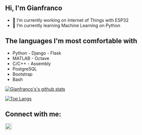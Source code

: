 
## Hi, I'm Gianfranco
- 🔭 I’m currently working on Internet of Things with ESP32
- 🌱 I’m currently learning Machine Learning on Python


## The languages I'm most comfortable with
* Python - Django - Flask
* MATLAB - Octave
* C/C++ - Assembly
* PostgreSQL
* Bootstrap
* Bash


[![Gianfranco's's github stats](https://github-readme-stats.vercel.app/api?username=gianfranco-s&count_private=true&include_all_commits=true&theme=radical)](https://google.com)

[![Top Langs](https://github-readme-stats.vercel.app/api/top-langs/?username=gianfranco-s)](https://github.com/gianfranco-s/github-readme-stats)


## Connect with me:
<!--[<img align="left" alt="codeSTACKr.com" width="22px" src="https://raw.githubusercontent.com/iconic/open-iconic/master/svg/globe.svg" />][website]-->
[<img align="left" alt="codeSTACKr | LinkedIn" width="22px" src="https://cdn.jsdelivr.net/npm/simple-icons@v3/icons/linkedin.svg" />][linkedin]
<br />

<!-- This section you create this variables that are used above -->
[website]: https://google.com
[twitter]: https://twitter.com/indrajeet_nikam
[linkedin]: https://www.linkedin.com/in/gianfranco-salomone/
